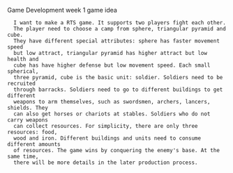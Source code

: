 Game Development week 1 game idea


      I want to make a RTS game. It supports two players fight each other. 
      The player need to choose a camp from sphere, triangular pyramid and cube. 
      They have different special attributes: sphere has faster movement speed 
      but low attract, triangular pyramid has higher attract but low health and 
      cube has have higher defense but low movement speed. Each small spherical, 
      three pyramid, cube is the basic unit: soldier. Soldiers need to be recruited 
      through barracks. Soldiers need to go to different buildings to get different 
      weapons to arm themselves, such as swordsmen, archers, lancers, shields. They 
      can also get horses or chariots at stables. Soldiers who do not carry weapons 
      can collect resources. For simplicity, there are only three resources: food, 
      wood and iron. Different buildings and units need to consume different amounts 
      of resources. The game wins by conquering the enemy's base. At the same time, 
      there will be more details in the later production process.
